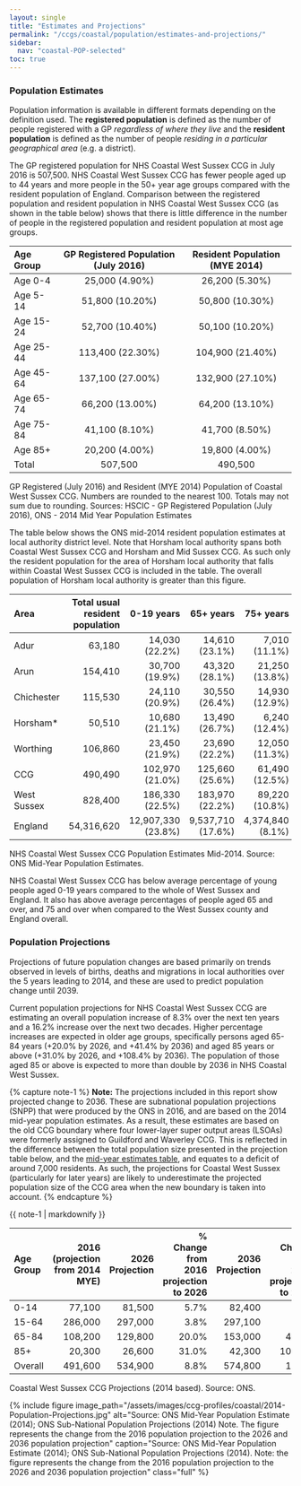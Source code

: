 ```yaml
---
layout: single
title: "Estimates and Projections"
permalink: "/ccgs/coastal/population/estimates-and-projections/"
sidebar:
  nav: "coastal-POP-selected"
toc: true
---
```


### Population Estimates

Population information is available in different formats depending on the definition used. The **registered population** is defined as the number of people registered with a GP *regardless of where they live* and the **resident population** is defined as the number of people *residing in a particular geographical area* (e.g. a district).

The GP registered population for NHS Coastal West Sussex CCG in July 2016 is 507,500. NHS Coastal West Sussex CCG has fewer people aged up to 44 years and more people in the 50+ year age groups compared with the resident population of England. Comparison between the registered population and resident population in NHS Coastal West Sussex CCG (as shown in the table below) shows that there is little difference in the number of people in the registered population and resident population at most age groups.

| Age Group | GP Registered Population (July 2016) | Resident Population (MYE 2014) |
|:---|:---:|:---:|
| Age 0-4 | 25,000 (4.90%) | 26,200 (5.30%) |
| Age 5-14 | 51,800 (10.20%) | 50,800 (10.30%) |
| Age 15-24 | 52,700 (10.40%) | 50,100 (10.20%) |
| Age 25-44 | 113,400 (22.30%) | 104,900 (21.40%) |
| Age 45-64 | 137,100 (27.00%) | 132,900 (27.10%) |
| Age 65-74 | 66,200 (13.00%) | 64,200 (13.10%) |
| Age 75-84 | 41,100 (8.10%) | 41,700	(8.50%) |
| Age 85+ | 20,200 (4.00%) | 19,800 (4.00%) |
| Total | 507,500 | 490,500 |

<figcaption>GP Registered (July 2016) and Resident (MYE 2014) Population of Coastal West Sussex CCG. Numbers are rounded to the nearest 100. Totals may not sum due to rounding. Sources: HSCIC - GP Registered Population (July 2016), ONS - 2014 Mid Year Population Estimates</figcaption>


The table below shows the ONS mid-2014 resident population estimates at local authority district level. Note that Horsham local authority spans both Coastal West Sussex CCG and Horsham and Mid Sussex CCG. As such only the resident population for the area of Horsham local authority that falls within Coastal West Sussex CCG is included in the table. The overall population of Horsham local authority is greater than this figure.

| Area | Total usual resident population | 0-19 years | 65+ years | 75+ years |
| :--- | ------------------------------: | ---------: | --------: | --------: |
| Adur | 63,180 | 14,030 (22.2%) | 14,610 (23.1%) | 7,010 (11.1%) |
| Arun | 154,410 | 30,700 (19.9%) | 43,320 (28.1%) | 21,250 (13.8%) |
| Chichester | 115,530 | 24,110 (20.9%) | 30,550 (26.4%) | 14,930 (12.9%) |
| Horsham* | 50,510 | 10,680 (21.1%) | 13,490 (26.7%) | 6,240 (12.4%) |
| Worthing | 106,860 | 23,450 (21.9%) | 23,690 (22.2%) | 12,050 (11.3%) |
| CCG | 490,490 | 102,970 (21.0%) | 125,660 (25.6%) | 61,490 (12.5%) |
| West Sussex | 828,400 | 186,330 (22.5%) | 183,970 (22.2%) | 89,220 (10.8%) |
| England | 54,316,620 | 12,907,330 (23.8%) | 9,537,710 (17.6%) | 4,374,840 (8.1%) |

<figcaption>NHS Coastal West Sussex CCG Population Estimates Mid-2014. Source: ONS Mid-Year Population Estimates.</figcaption>


NHS Coastal West Sussex CCG has below average percentage of young people aged 0-19 years compared to the whole of West Sussex and England. It also has above average percentages of people aged 65 and over, and 75 and over when compared to the West Sussex county and England overall.

### Population Projections

Projections of future population changes are based primarily on trends observed in levels of births, deaths and migrations in local authorities over the 5 years leading to 2014, and these are used to predict population change until 2039.

Current population projections for NHS Coastal West Sussex CCG are estimating an overall population increase of 8.3% over the next ten years and a 16.2% increase over the next two decades. Higher percentage increases are expected in older age groups, specifically persons aged 65-84 years (+20.0% by 2026, and +41.4% by 2036) and aged 85 years or above (+31.0% by 2026, and +108.4% by 2036). The population of those aged 85 or above is expected to more than double by 2036 in NHS Coastal West Sussex.

{% capture note-1 %}
**Note:** The projections included in this report show projected change to 2036. These are subnational population projections (SNPP) that were produced by the ONS in 2016, and are based on the 2014 mid-year population estimates. As a result, these estimates are based on the old CCG boundary where four lower-layer super output areas (LSOAs) were formerly assigned to Guildford and Waverley CCG. This is reflected in the difference between the total population size presented in the projection table below, and the [mid-year estimates table](#population-estimates), and equates to a deficit of around 7,000 residents. As such, the projections for Coastal West Sussex (particularly for later years) are likely to underestimate the projected population size of the CCG area when the new boundary is taken into account.
{% endcapture %}

<div class="notice--info">{{ note-1 | markdownify }}</div>

| Age Group | 2016 (projection from 2014 MYE) | 2026 Projection | % Change from 2016 projection to 2026 | 2036 Projection | % Change from 2016 projection to 2036 |
| :--- | -----: | -----: | ---: | -----: | ---: |
| 0-14 | 77,100 | 81,500 | 5.7% | 82,400 | 6.9% |
| 15-64 | 286,000 | 297,000 | 3.8% | 297,100 | 3.9% |
| 65-84 | 108,200 | 129,800 | 20.0% | 153,000 | 41.4% |
| 85+ | 20,300 | 26,600 | 31.0% | 42,300 | 108.4% |
| Overall | 491,600 | 534,900 | 8.8% | 574,800 | 16.9% |

<figcaption>Coastal West Sussex CCG Projections (2014 based). Source: ONS.</figcaption>



{% include figure image_path="/assets/images/ccg-profiles/coastal/2014-Population-Projections.jpg" alt="Source: ONS Mid-Year Population Estimate (2014); ONS Sub-National Population Projections (2014) Note. The figure represents the change from the 2016 population projection to the 2026 and 2036 population projection" caption="Source: ONS Mid-Year Population Estimate (2014); ONS Sub-National Population Projections (2014). Note: the figure represents the change from the 2016 population projection to the 2026 and 2036 population projection" class="full" %}